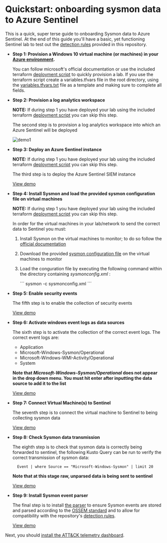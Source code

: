 Quickstart: onboarding sysmon data to Azure Sentinel
====================================================

This is a quick, super terse guide to onboarding Sysmon data to Azure Sentinel. At the end of this guide you'll have a basic, yet functioning Sentinel lab to test out the [detection rules](https://github.com/BlueTeamToolkit/sentinel-attack/tree/master/detections) provided in this repository.

- **Step 1: Provision a Windows 10 virtual machine (or machines) in your [Azure environment](https://portal.azure.com).**
  
  You can follow microsoft's official documentation or use the included terraform [deployment script](https://github.com/BlueTeamToolkit/sentinel-attack/blob/master/lab) to quickly provision a lab. If you use the terraform script create a variables.tfvars file in the root directory, using the [variables.tfvars.txt](https://github.com/BlueTeamToolkit/sentinel-attack/blob/master/lab/variables.tfvars.txt) file as a template and making sure to complete all fields.

- **Step 2: Provision a log analytics workspace**

  **NOTE:** If during step 1 you have deployed your lab using the included terraform [deployment script](https://github.com/BlueTeamToolkit/sentinel-attack/blob/master/lab) you can skip this step.
  
  The second step is to provision a log analytics workspace into which an Azure Sentinel will be deployed
  
  ![demo1](https://github.com/BlueTeamToolkit/sentinel-attack/blob/master/docs/deploy-analytics.gif)


- **Step 3: Deploy an Azure Sentinel instance**

  **NOTE:** If during step 1 you have deployed your lab using the included terraform [deployment script](https://github.com/BlueTeamToolkit/sentinel-attack/blob/master/lab) you can skip this step.

  The third step is to deploy the Azure Sentinel SIEM instance
  
  [View demo](https://github.com/BlueTeamToolkit/sentinel-attack/tree/master/docs/deploy-sentinel.gif)

- **Step 4: Install Sysmon and load the provided sysmon configuration file on virtual machines**

  **NOTE:** If during step 1 you have deployed your lab using the included terraform [deployment script](https://github.com/BlueTeamToolkit/sentinel-attack/blob/master/lab) you can skip this step.
  
  In order for the virtual machines in your lab/network to send the correct data to Sentinel you must:

  1. Install Sysmon on the virtual machines to monitor; to do so follow the [official documentation](https://docs.microsoft.com/en-us/sysinternals/downloads/sysmon)
  2. Download the provided [sysmon configuration file](https://github.com/BlueTeamToolkit/sentinel-attack/blob/master/sysmonconfig.xml) on the virtual machines to monitor
  3. Load the conguration file by executing the following command within the directory containing _sysmonconfig.xml_ :

      ´´´
      sysmon -c sysmonconfig.xml
      ´´´

- **Step 5: Enable security events**
 
  The fifth step is to enable the collection of security events
  
  [View demo](https://github.com/BlueTeamToolkit/sentinel-attack/tree/master/docs/enable-security-events.gif)

- **Step 6: Activate windows event logs as data sources**
 
  The sixth step is to activate the collection of the correct event logs. The correct event logs are:
    - Application
    - Microsoft-Windows-Sysmon/Operational
    - Microsoft-Windows-WMI-Activity/Operational
    - System

  **Note that _Microsoft-Windows-Sysmon/Operational_ does not appear in the drop down menu. You must hit enter after inputting the data source to add it to the list**
  
  [View demo](https://github.com/BlueTeamToolkit/sentinel-attack/tree/master/docs/enable-event-logs.gif)


- **Step 7: Connect Virtual Machine(s) to Sentinel**
  
  The seventh step is to connect the virtual machine to Sentinel to being collecting sysmon data
  
  [View demo](https://github.com/BlueTeamToolkit/sentinel-attack/tree/master/docs/connect-vm.gif)


- **Step 8: Check Sysmon data transmission**
  
  The eighth step is to check that sysmon data is correctly being forwarded to sentinel, the following Kusto Query can be run to verify the correct transmission of sysmon data:

        Event | where Source == "Microsoft-Windows-Sysmon" | limit 20

  **Note that at this stage raw, unparsed data is being sent to sentinel**
  
  [View demo](https://github.com/BlueTeamToolkit/sentinel-attack/tree/master/docs/data-test.gif)

- **Step 9: Install Sysmon event parser**
  
  The final step is to install [the parser](https://github.com/BlueTeamToolkit/sentinel-attack/blob/master/parsers/Sysmon-OSSEM.txt) to ensure Sysmon events are stored and parsed according to the [OSSEM standard](https://github.com/Cyb3rWard0g/OSSEM) and to allow for compatibility with the repository's [detection rules](https://github.com/BlueTeamToolkit/sentinel-attack/tree/master/detections).
  
  [View demo](https://github.com/BlueTeamToolkit/sentinel-attack/tree/master/docs/install-parser.gif)

Next, you should [install the ATT&CK telemetry dashboard](https://github.com/BlueTeamToolkit/sentinel-attack/blob/master/dashboards/README.md).
